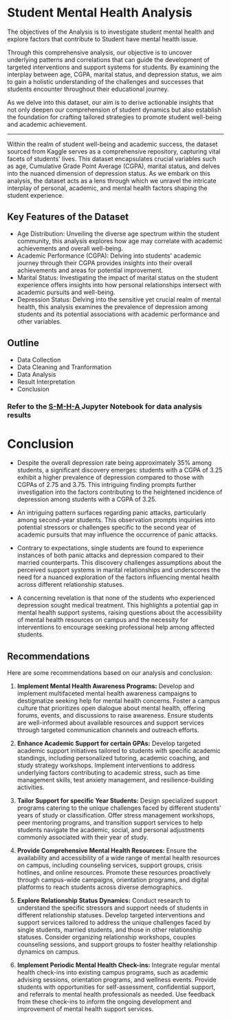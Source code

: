 # Student Mental Health Analysis

The objectives of the Analysis is to investigate student mental health and explore factors that contribute to Student have mental health issue.

Through this comprehensive analysis, our objective is to uncover underlying patterns and correlations that can guide the development of targeted interventions and support systems for students. By examining the interplay between age, CGPA, marital status, and depression status, we aim to gain a holistic understanding of the challenges and successes that students encounter throughout their educational journey.

As we delve into this dataset, our aim is to derive actionable insights that not only deepen our comprehension of student dynamics but also establish the foundation for crafting tailored strategies to promote student well-being and academic achievement.

---

Within the realm of student well-being and academic success, the dataset sourced from Kaggle serves as a comprehensive repository, capturing vital facets of students' lives. This dataset encapsulates crucial variables such as age, Cumulative Grade Point Average (CGPA), marital status, and delves into the nuanced dimension of depression status. As we embark on this analysis, the dataset acts as a lens through which we unravel the intricate interplay of personal, academic, and mental health factors shaping the student experience.

## Key Features of the Dataset

- Age Distribution: Unveiling the diverse age spectrum within the student community, this analysis explores how age may correlate with academic achievements and overall well-being.
- Academic Performance (CGPA): Delving into students' academic journey through their CGPA provides insights into their overall achievements and areas for potential improvement.
- Marital Status: Investigating the impact of marital status on the student experience offers insights into how personal relationships intersect with academic pursuits and well-being.
- Depression Status: Delving into the sensitive yet crucial realm of mental health, this analysis examines the prevalence of depression among students and its potential associations with academic performance and other variables.

## Outline
- Data Collection
- Data Cleaning and Tranformation
- Data Analysis
- Result Interpretation
- Conclusion

### Refer to the [S-M-H-A ](https://github.com/ebadebesin/student-mental-health/blob/main/smh-analysis-eba.ipynb) Jupyter Notebook for data analysis results 


# Conclusion

- Despite the overall depression rate being approximately 35% among students, a significant discovery emerges: students with a CGPA of 3.25 exhibit a higher prevalence of depression compared to those with CGPAs of 2.75 and 3.75. This intriguing finding prompts further investigation into the factors contributing to the heightened incidence of depression among students with a CGPA of 3.25.

- An intriguing pattern surfaces regarding panic attacks, particularly among second-year students. This observation prompts inquiries into potential stressors or challenges specific to the second year of academic pursuits that may influence the occurrence of panic attacks.

- Contrary to expectations, single students are found to experience instances of both panic attacks and depression compared to their married counterparts. This discovery challenges assumptions about the perceived support systems in marital relationships and underscores the need for a nuanced exploration of the factors influencing mental health across different relationship statuses.

- A concerning revelation is that none of the students who experienced depression sought medical treatment. This highlights a potential gap in mental health support systems, raising questions about the accessibility of mental health resources on campus and the necessity for interventions to encourage seeking professional help among affected students.

## Recommendations

Here are some recommendations based on our analysis and conclusion:

1. **Implement Mental Health Awareness Programs:**
   Develop and implement multifaceted mental health awareness campaigns to destigmatize seeking help for mental health concerns. Foster a campus culture that prioritizes open dialogue about mental health, offering forums, events, and discussions to raise awareness. Ensure students are well-informed about available resources and support services through targeted communication channels and outreach efforts.

2. **Enhance Academic Support for certain GPAs:**
   Develop targeted academic support initiatives tailored to students with specific academic standings, including personalized tutoring, academic coaching, and study strategy workshops. Implement interventions to address underlying factors contributing to academic stress, such as time management skills, test anxiety management, and resilience-building activities.

3. **Tailor Support for specific Year Students:**
   Design specialized support programs catering to the unique challenges faced by different students' years of study or classification. Offer stress management workshops, peer mentoring programs, and transition support services to help students navigate the academic, social, and personal adjustments commonly associated with their year of study.

4. **Provide Comprehensive Mental Health Resources:**
   Ensure the availability and accessibility of a wide range of mental health resources on campus, including counseling services, support groups, crisis hotlines, and online resources. Promote these resources proactively through campus-wide campaigns, orientation programs, and digital platforms to reach students across diverse demographics.

5. **Explore Relationship Status Dynamics:**
   Conduct research to understand the specific stressors and support needs of students in different relationship statuses. Develop targeted interventions and support services tailored to address the unique challenges faced by single students, married students, and those in other relationship statuses. Consider organizing relationship workshops, couples counseling sessions, and support groups to foster healthy relationship dynamics on campus.

6. **Implement Periodic Mental Health Check-ins:**
   Integrate regular mental health check-ins into existing campus programs, such as academic advising sessions, orientation programs, and wellness events. Provide students with opportunities for self-assessment, confidential support, and referrals to mental health professionals as needed. Use feedback from these check-ins to inform the ongoing development and improvement of mental health support services.

   
